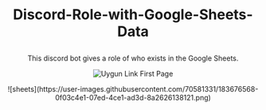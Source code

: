 # <p align = "center"> Discord-Role-with-Google-Sheets-Data </p>
 <p align = "center"> This discord bot gives a role of who exists in the Google Sheets.</p>
 
 
 <p align="center">
  <img src="[https://user-images.githubusercontent.com/70581331/180645571-fe79fddf-3934-4b16-870d-7547508b702e.png?raw=true](https://user-images.githubusercontent.com/70581331/183676543-b2c2d8db-da41-479f-b2c2-b9212cfc30d8.png)" alt="Uygun Link First Page"/>

</p>




<p align = "center">![sheets](https://user-images.githubusercontent.com/70581331/183676568-0f03c4e1-07ed-4ce1-ad3d-8a2626138121.png) </p>
